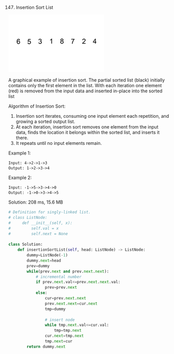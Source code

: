 147. Insertion Sort List

![Example](img/147_Insertion-sort-example-300px.gif)

A graphical example of insertion sort. The partial sorted list (black) initially contains only the first element in the list.
With each iteration one element (red) is removed from the input data and inserted in-place into the sorted list
 

Algorithm of Insertion Sort:

1. Insertion sort iterates, consuming one input element each repetition, and growing a sorted output list.
1. At each iteration, insertion sort removes one element from the input data, finds the location it belongs within the sorted list, and inserts it there.
1. It repeats until no input elements remain.

Example 1:
```
Input: 4->2->1->3
Output: 1->2->3->4
```

Example 2:
```
Input: -1->5->3->4->0
Output: -1->0->3->4->5
```

Solution: 208 ms, 15.6 MB
```python
# Definition for singly-linked list.
# class ListNode:
#     def __init__(self, x):
#         self.val = x
#         self.next = None

class Solution:
    def insertionSortList(self, head: ListNode) -> ListNode:
        dummy=ListNode(-1)
        dummy.next=head
        prev=dummy
        while(prev.next and prev.next.next):
            # incremental number
            if prev.next.val<=prev.next.next.val:
                prev=prev.next
            else:
                cur=prev.next.next
                prev.next.next=cur.next
                tmp=dummy
                
                # insert node
                while tmp.next.val<=cur.val:
                    tmp=tmp.next
                cur.next=tmp.next
                tmp.next=cur
        return dummy.next
```
